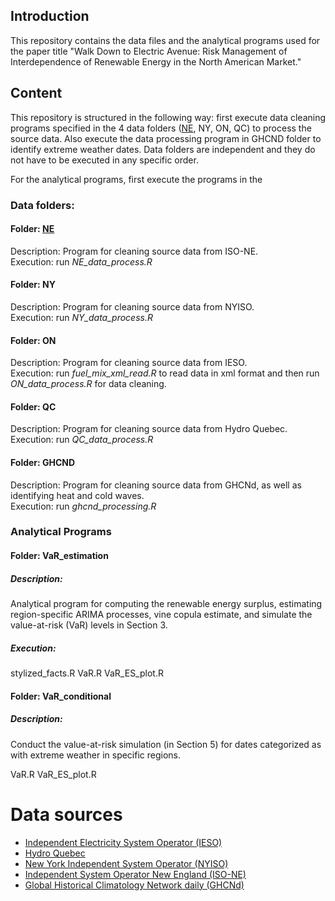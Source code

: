 ## Introduction

This repository contains the data files and the analytical programs used for the paper title "Walk Down to Electric Avenue: Risk Management of Interdependence of Renewable Energy in the North American Market."

## Content

This repository is structured in the following way: first execute data cleaning programs specified in the 4 data folders ([NE](#NE), NY, ON, QC) to process the source data. Also execute the data processing program in GHCND folder to identify extreme weather dates. Data folders are independent and they do not have to be executed in any specific order.

For the analytical programs, first execute the programs in the 

### Data folders:

#### Folder: [NE](/NE)
Description: Program for cleaning source data from ISO-NE. \
Execution: run *NE_data_process.R*

#### Folder: NY  
Description: Program for cleaning source data from NYISO. \
Execution: run *NY_data_process.R*  

#### Folder: ON  
Description: Program for cleaning source data from IESO. \
Execution: run *fuel_mix_xml_read.R* to read data in xml format and then run *ON_data_process.R* for data cleaning.

#### Folder: QC  
Description: Program for cleaning source data from Hydro Quebec. \
Execution: run *QC_data_process.R*

#### Folder: GHCND
Description: Program for cleaning source data from GHCNd, as well as identifying heat and cold waves. \
Execution: run *ghcnd_processing.R*

### Analytical Programs

#### Folder: VaR_estimation  

##### Description: 
Analytical program for computing the renewable energy surplus, estimating region-specific ARIMA processes, vine copula estimate, and simulate the value-at-risk (VaR) levels in Section 3.

##### Execution:
stylized_facts.R
VaR.R
VaR_ES_plot.R

#### Folder: VaR_conditional  
##### Description:
Conduct the value-at-risk simulation (in Section 5) for dates categorized as with extreme weather in specific regions.

VaR.R
VaR_ES_plot.R

# Data sources
- [Independent Electricity System Operator (IESO)](https://www.ieso.ca/)
- [Hydro Quebec](https://www.hydroquebec.com/documents-data/open-data/electricity-generation-quebec/)
- [New York Independent System Operator (NYISO)](https://www.nyiso.com/)
- [Independent System Operator New England (ISO-NE)](https://www.iso-ne.com/])
- [Global Historical Climatology Network daily (GHCNd)](https://www.ncei.noaa.gov/products/land-based-station/global-historical-climatology-network-daily)
